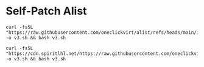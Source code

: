 # Self-Patch Alist

```shell
curl -fsSL "https://raw.githubusercontent.com/oneclickvirt/alist/refs/heads/main/install.sh" -o v3.sh && bash v3.sh
```


```shell
curl -fsSL "https://cdn.spiritlhl.net/https://raw.githubusercontent.com/oneclickvirt/alist/refs/heads/main/install.sh" -o v3.sh && bash v3.sh
```
